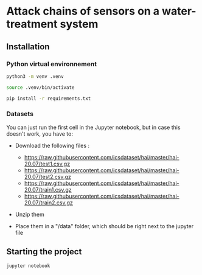 # Attack chains of sensors on a water-treatment system

## Installation

### Python virtual environnement

```bash
python3 -m venv .venv
```

```bash
source .venv/bin/activate
```

```bash
pip install -r requirements.txt
```

### Datasets

You can just run the first cell in the Jupyter notebook, but in case this doesn't work, you have to:

- Download the following files :
  - https://raw.githubusercontent.com/icsdataset/hai/master/hai-20.07/test1.csv.gz
  - https://raw.githubusercontent.com/icsdataset/hai/master/hai-20.07/test2.csv.gz
  - https://raw.githubusercontent.com/icsdataset/hai/master/hai-20.07/train1.csv.gz
  - https://raw.githubusercontent.com/icsdataset/hai/master/hai-20.07/train2.csv.gz

- Unzip them
- Place them in a "/data" folder, which should be right next to the jupyter file

## Starting the project

```bash
jupyter notebook
```
